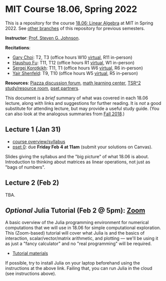 # MIT Course 18.06, Spring 2022

This is a repository for the course [18.06: Linear Algebra](http://web.mit.edu/18.06) at MIT in Spring 2022.   See [other branches](https://docs.github.com/en/repositories/configuring-branches-and-merges-in-your-repository/managing-branches-in-your-repository/viewing-branches-in-your-repository) of this repository for previous semesters.

**Instructor**: [Prof. Steven G. Johnson](http://math.mit.edu/~stevenj).

**Recitations**:
 * [Gary Choi](https://math.mit.edu/~ptchoi/): T2, T3 (office hours W10 [virtual](https://mit.zoom.us/j/99599310644), R11 in-person)
 * [Haushuo Fu](https://math.mit.edu/directory/profile.php?pid=2229): T11, T12 (office hours R1 [virtual](https://mit.zoom.us/j/99599310644), W1 in-person)
 * [Sergei Korotkikh](https://math.mit.edu/directory/profile.php?pid=2113): T11, T1 (office hours W6 [virtual](https://mit.zoom.us/j/99599310644), R6 in-person)
 * [Yair Shenfeld](https://www.yairshenfeld.com/): T9, T10 (office hours W5 [virtual](https://mit.zoom.us/j/99599310644), R5 in-person)

**Resources**: [Piazza discussion forum](https://piazza.com/mit/spring2022/1806), [math learning center](https://math.mit.edu/learningcenter/), [TSR^2 study/resource room](https://ome.mit.edu/programs/talented-scholars-resource-room-tsr2), [pset partners](https://psetpartners.mit.edu/).

This document is a *brief* summary of what was covered in each 18.06
lecture, along with links and suggestions for further reading.  It is
*not* a good substitute for attending lecture, but may provide a
useful study guide.  (You can also look at the analogous summaries from [Fall 2018](https://github.com/stevengj/1806/blob/fall18/summaries.md).)

## Lecture 1 (Jan 31)

* [course overview/syllabus](https://docs.google.com/presentation/d/1ivbV1nr67XfasBdXezZF9UWILzDoQtQev8vSqRKBfu0/edit?usp=sharing)
* [pset 0](psets/pset0.ipynb): due **Friday Feb 4 at 11am** (submit your solutions on Canvas).

Slides giving the syllabus and the "big picture" of what 18.06 is about.  Introduction to thinking about matrices as linear operations, not just as "bags of numbers".

## Lecture 2 (Feb 2)

TBA.

## *Optional* Julia Tutorial (Feb 2 @ 5pm): [Zoom](https://mit.zoom.us/j/92693276240?pwd=TmhwQmRWcmJWVm51eTQ4Szg4cWI4dz09)

A basic overview of the Julia programming environment for numerical computations that we will use in 18.06 for simple computational exploration.   This (Zoom-based) tutorial will cover what Julia is and the basics of interaction, scalar/vector/matrix arithmetic, and plotting — we'll be using it as just a "fancy calculator" and no "real programming" will be required.

* [Tutorial materials](https://github.com/mitmath/julia-mit)

If possible, try to install Julia on your laptop beforehand using the instructions at the above link.  Failing that, you can run Julia in the cloud (see instructions above).
